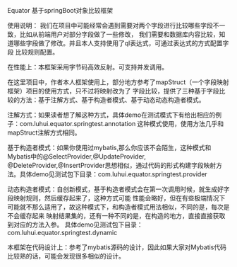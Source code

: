 Equator 基于springBoot对象比较框架 

使用说明：
我们在项目中可能经常会遇到需要对两个字段进行比较哪些字段不一致，比如从前端用户对部分字段做了一些修改，
我们需要和数据库内容比较，知道哪些字段做了修改。并且本人支持使用了ql表达式，可通过表达式的方式配置字段
比较规则配置。

在性能上：本框架采用字节码高效反射。可支持并发调用。

在这里项目中，作者本人框架使用上，部分地方参考了mapStruct（一个字段映射框架）项目的使用方式，只不过将映射改为了
字段比较，提供了三种基于字段比较的方法：基于注解方式、基于构造者模式、基于动态动态构造者模式。

注解方式：如果读者想了解这种方式，具体demo在测试模式下有给出相应的例子：com.luhui.equator.springtest.annotation
这种模式使用，使用方法几乎和mapStruct注解方式相同。

基于构造者模式：如果你使用过mybatis,那么你应该不会陌生，这种模式和Mybatis中的@SelectProvider,@UpdateProvider,
@DeleteProvider,@InsertProvider思想相似，通过代码的形式构建字段映射方法。具体demo见测试包下目录：com.luhui.equator.springtest.provider

动态构造者模式：自创新模式，基于构造者模式会在第一次调用时候，就生成好字段映射规则，然后缓存起来了，这种方式可能
性能会略好，但在有些极端情况下可能就不那么适用了，故这种模式下，和构造者模式用法相似，不同的是，每次是不会缓存起来
映射结果集的，还有一种不同的是，在构造的地方，直接直接获取到对应的方法入参。
具体demo见测试包下目录：com.luhui.equator.springtest.dynamic

本框架在代码设计上：参考了mybatis源码的设计，因此如果大家对Mybatis代码比较熟的话，可能会发现很多相似的设计。